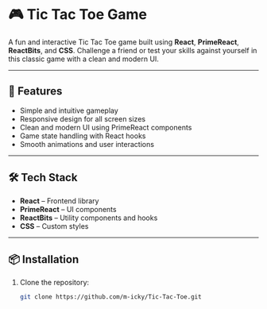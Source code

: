 # 🎮 Tic Tac Toe Game

A fun and interactive Tic Tac Toe game built using **React**, **PrimeReact**, **ReactBits**, and **CSS**. Challenge a friend or test your skills against yourself in this classic game with a clean and modern UI.

---

## 🚀 Features

- Simple and intuitive gameplay
- Responsive design for all screen sizes
- Clean and modern UI using PrimeReact components
- Game state handling with React hooks
- Smooth animations and user interactions

---

## 🛠️ Tech Stack

- **React** – Frontend library
- **PrimeReact** – UI components
- **ReactBits** – Utility components and hooks
- **CSS** – Custom styles

---

## 📦 Installation

1. Clone the repository:

   ```bash
   git clone https://github.com/m-icky/Tic-Tac-Toe.git

